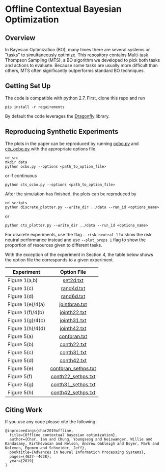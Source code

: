 # Offline Contextual Bayesian Optimization

## Overview

In Bayesian Optimization (BO), many times there are several systems or "tasks"
to simultaneously optimize. This repository contains Multi-task Thompson
Sampling (MTS), a BO algorithm we developed to pick both tasks and actions
to evaluate. Because some tasks are usually more difficult than others, MTS
often significantly outperforms standard BO techniques. 

## Getting Set Up

The code is compatible with python 2.7. First, clone this repo and run
```
pip install -r requirements
```
By default the code leverages the [Dragonfly](https://github.com/dragonfly/dragonfly)
library. 

## Reproducing Synthetic Experiments

The plots in the paper can be reproduced by running [ocbo.py](src/ocbo.py)
and [cts_ocbo.py](src/cts_ocbo.py) with the appropriate options file.

```
cd src
mkdir data
python ocbo.py --options <path_to_option_file>
```
or if continuous
```
python cts_ocbo.py --options <path_to_option_file>
```
After the simulation has finished, the plots can be reproduced by
```
cd scripts
python discrete_plotter.py --write_dir ../data --run_id <options_name>
```
or
```
python cts_plotter.py --write_dir ../data --run_id <options_name>
```
For discrete experiments, use the flag `--risk_neutral 1` to show the risk
neutral performance instead and use `--plot_props 1` flag to show the
proportion of resources given to different tasks.

With the exception of the experiment in Section 4, the table below shows the
option file the corresponds to a given experiment.

| Experiment         | Option File                                           | 
| -------------      |:-------------:                                        |
| Figure 1(a,b)      | [set2d.txt](src/options/set2d.txt)                    |
| Figure 1(c)        | [rand4d.txt](src/options/rand4d.txt)                  |
| Figure 1(d)        | [rand6d.txt](src/options/rand6d.txt)                  |
| Figure 1(e)/4(a)   | [jointbran.txt](src/options/jointbran.txt)            |
| Figure 1(f)/4(b)   | [jointh22.txt](src/options/jointh22.txt)              |
| Figure 1(g)/4(c)   | [jointh31.txt](src/options/jointh31.txt)              |
| Figure 1(h)/4(d)   | [jointh42.txt](src/options/jointh42.txt)              |
| Figure 5(a)        | [contbran.txt](src/options/contbran.txt)              |
| Figure 5(b)        | [conth22.txt](src/options/conth22.txt)                |
| Figure 5(c)        | [conth31.txt](src/options/conth31.txt)                |
| Figure 5(d)        | [conth42.txt](src/options/conth42.txt)                |
| Figure 5(e)        | [contbran_sethps.txt](src/options/contbran_sethps.txt)|
| Figure 5(f)        | [conth22_sethps.txt](src/options/conth22_sethps.txt)  |
| Figure 5(g)        | [conth31_sethps.txt](src/options/conth31_sethps.txt)  |
| Figure 5(h)        | [conth42_sethps.txt](src/options/conth42_sethps.txt)  |

## Citing Work
If you use any code please cite the following:
```
@inproceedings{char2019offline,
  title={Offline contextual bayesian optimization},
  author={Char, Ian and Chung, Youngseog and Neiswanger, Willie and Kandasamy, Kirthevasan and Nelson, Andrew Oakleigh and Boyer, Mark and Kolemen, Egemen and Schneider, Jeff},
  booktitle={Advances in Neural Information Processing Systems},
  pages={4627--4638},
  year={2019}
}
```
